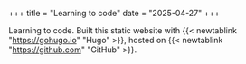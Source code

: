+++
title = "Learning to code"
date = "2025-04-27"
+++

Learning to code. Built this static website with {{< newtablink "https://gohugo.io" "Hugo" >}}, hosted on {{< newtablink "https://github.com" "GitHub" >}}.
<!--more-->